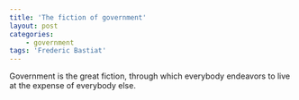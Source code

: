 ```yaml
---
title: 'The fiction of government'
layout: post
categories:
    - government
tags: 'Frederic Bastiat'
---
```


Government is the great fiction, through which everybody endeavors to live at the expense of everybody else.